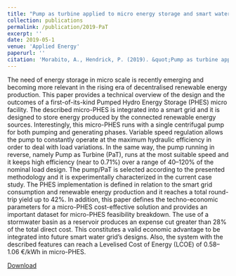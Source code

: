 ```yaml
---
title: "Pump as turbine applied to micro energy storage and smart water grids: A case study"
collection: publications
permalink: /publication/2019-PaT
excerpt: ''
date: 2019-05-1
venue: 'Applied Energy'
paperurl: ''
citation: 'Morabito, A., Hendrick, P. (2019). &quot;Pump as turbine applied to micro energy storage and smart water grids: A T case study.&quot; <i>Applied Energy, 241</i>, 567-579'
---
```


The need of energy storage in micro scale is recently emerging and becoming more relevant in the rising era of decentralised renewable energy production. This paper provides a technical overview of the design and the outcomes of a first-of-its-kind Pumped Hydro Energy Storage (PHES) micro facility. The described micro-PHES is integrated into a smart grid and it is designed to store energy produced by the connected renewable energy sources. Interestingly, this micro-PHES runs with a single centrifugal pump for both pumping and generating phases. Variable speed regulation allows the pump to constantly operate at the maximum hydraulic efficiency in order to deal with load variations. In the same way, the pump running in reverse, namely Pump as Turbine (PaT), runs at the most suitable speed and it keeps high efficiency (near to 0.71%) over a range of 40–120% of the nominal load design. The pump/PaT is selected according to the presented methodology and it is experimentally characterized in the current case study. The PHES implementation is defined in relation to the smart grid consumption and renewable energy production and it reaches a total round-trip yield up to 42%. In addition, this paper defines the techno-economic parameters for a micro-PHES cost-effective solution and provides an important dataset for micro-PHES feasibility breakdown. The use of a stormwater basin as a reservoir produces an expense cut greater than 28% of the total direct cost. This constitutes a valid economic advantage to be integrated into future smart water grid’s designs. Also, the system with the described features can reach a Levelised Cost of Energy (LCOE) of 0.58–1.06 €/kWh in micro-PHES.


[Download](https://morabito-a.github.io/info/files/2019-Pat)